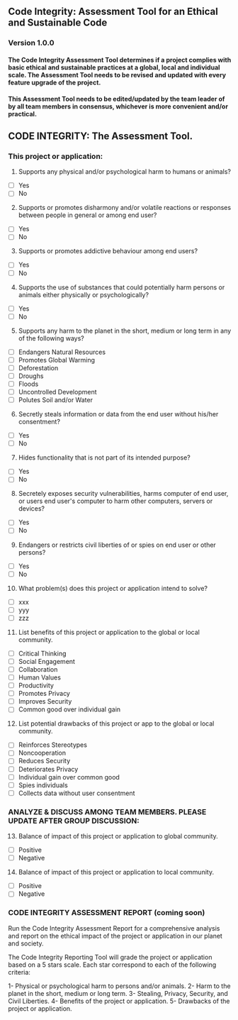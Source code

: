 ## Code Integrity: Assessment Tool for an Ethical and Sustainable Code
### Version 1.0.0

#### The Code Integrity Assessment Tool determines if a project complies with basic ethical and sustainable practices at a global, local and individual scale. The Assessment Tool needs to be revised and updated with every feature upgrade of the project.

#### This Assessment Tool needs to be edited/updated by the team leader of by all team members in consensus, whichever is more convenient and/or practical.

## CODE INTEGRITY: The Assessment Tool.


### This project or application:

1. Supports any physical and/or psychological harm to humans or animals?
- [ ] Yes
- [ ] No

2. Supports or promotes disharmony and/or volatile reactions or responses between people in general or among end user?
- [ ] Yes
- [ ] No

3. Supports or promotes addictive behaviour among end users?
- [ ] Yes
- [ ] No

4. Supports the use of substances that could potentially harm persons or animals either physically or psychologically?
- [ ] Yes
- [ ] No

5. Supports any harm to the planet in the short, medium or long term in any of the following ways?
- [ ] Endangers Natural Resources
- [ ] Promotes Global Warming
- [ ] Deforestation
- [ ] Droughs
- [ ] Floods
- [ ] Uncontrolled Development
- [ ] Polutes Soil and/or Water

6. Secretly steals information or data from the end user without his/her consentment?
- [ ] Yes
- [ ] No

7. Hides functionality that is not part of its intended purpose?
- [ ] Yes
- [ ] No

8. Secretely exposes security vulnerabilities, harms computer of end user, or users end user's computer to harm other computers, servers or devices?
- [ ] Yes
- [ ] No

9. Endangers or restricts civil liberties of or spies on end user or other persons?
- [ ] Yes
- [ ] No

10. What problem(s) does this project or application intend to solve?
- [ ] xxx
- [ ] yyy
- [ ] zzz

11. List benefits of this project or application to the global or local community.
- [ ] Critical Thinking
- [ ] Social Engagement
- [ ] Collaboration
- [ ] Human Values
- [ ] Productivity
- [ ] Promotes Privacy
- [ ] Improves Security
- [ ] Common good over individual gain

12. List potential drawbacks of this project or app to the global or local community.
- [ ] Reinforces Stereotypes
- [ ] Noncooperation
- [ ] Reduces Security
- [ ] Deteriorates Privacy
- [ ] Individual gain over common good
- [ ] Spies individuals
- [ ] Collects data without user consentment

### ANALYZE & DISCUSS AMONG TEAM MEMBERS. PLEASE UPDATE AFTER GROUP DISCUSSION:

13. Balance of impact of this project or application to global community.
- [ ] Positive
- [ ] Negative

14. Balance of impact of this project or application to local community.
- [ ] Positive
- [ ] Negative

### CODE INTEGRITY ASSESSMENT REPORT (**coming soon**)

Run the Code Integrity Assessment Report for a comprehensive analysis and report on the ethical impact of the project or application in our planet and society.

The Code Integrity Reporting Tool will grade the project or application based on a 5 stars scale. Each star correspond to each of the following criteria:

1- Physical or psychological harm to persons and/or animals.
2- Harm to the planet in the short, medium or long term.
3- Stealing, Privacy, Security, and Civil Liberties.
4- Benefits of the project or application.
5- Drawbacks of the project or application.
